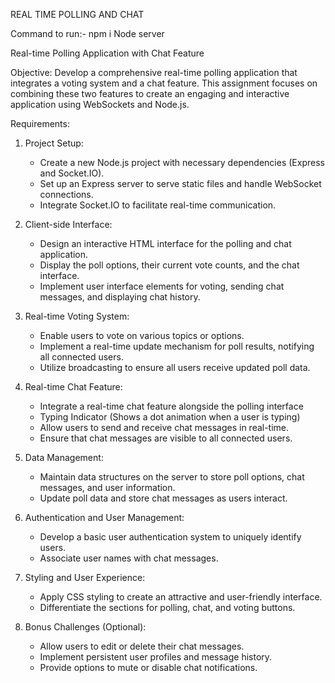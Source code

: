 REAL TIME POLLING AND CHAT

Command to run:-
npm i
Node server


Real-time Polling Application with Chat Feature

Objective: Develop a comprehensive real-time polling application that integrates a voting system and a chat feature. This assignment focuses on combining these two features to create an engaging and interactive application using WebSockets and Node.js.

Requirements:

1. Project Setup:
   - Create a new Node.js project with necessary dependencies (Express and Socket.IO).
   - Set up an Express server to serve static files and handle WebSocket connections.
   - Integrate Socket.IO to facilitate real-time communication.

2. Client-side Interface:
   - Design an interactive HTML interface for the polling and chat application.
   - Display the poll options, their current vote counts, and the chat interface.
   - Implement user interface elements for voting, sending chat messages, and displaying chat history.

3. Real-time Voting System:
   - Enable users to vote on various topics or options.
   - Implement a real-time update mechanism for poll results, notifying all connected users.
   - Utilize broadcasting to ensure all users receive updated poll data.

4. Real-time Chat Feature:
   - Integrate a real-time chat feature alongside the polling interface
   - Typing Indicator (Shows a dot animation when a user is typing)
   - Allow users to send and receive chat messages in real-time.
   - Ensure that chat messages are visible to all connected users.

5. Data Management:
   - Maintain data structures on the server to store poll options, chat messages, and user information.
   - Update poll data and store chat messages as users interact.

6. Authentication and User Management:
   - Develop a basic user authentication system to uniquely identify users.
   - Associate user names with chat messages.

7. Styling and User Experience:
   - Apply CSS styling to create an attractive and user-friendly interface.
   - Differentiate the sections for polling, chat, and voting buttons.

8. Bonus Challenges (Optional):
   - Allow users to edit or delete their chat messages.
   - Implement persistent user profiles and message history.
   - Provide options to mute or disable chat notifications.


